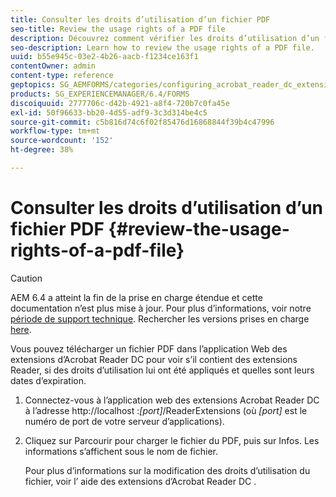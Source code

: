 ```yaml
---
title: Consulter les droits d’utilisation d’un fichier PDF
seo-title: Review the usage rights of a PDF file
description: Découvrez comment vérifier les droits d’utilisation d’un fichier de PDF.
seo-description: Learn how to review the usage rights of a PDF file.
uuid: b55e945c-03e2-4b26-aacb-f1234ce163f1
contentOwner: admin
content-type: reference
geptopics: SG_AEMFORMS/categories/configuring_acrobat_reader_dc_extensions
products: SG_EXPERIENCEMANAGER/6.4/FORMS
discoiquuid: 2777706c-d42b-4921-a8f4-720b7c0fa45e
exl-id: 50f96633-bb20-4d55-adf9-3c3d314be4c5
source-git-commit: c5b816d74c6f02f85476d16868844f39b4c47996
workflow-type: tm+mt
source-wordcount: '152'
ht-degree: 38%

---
```


# Consulter les droits d’utilisation d’un fichier PDF {#review-the-usage-rights-of-a-pdf-file}

>[!CAUTION]
>
>AEM 6.4 a atteint la fin de la prise en charge étendue et cette documentation n’est plus mise à jour. Pour plus d’informations, voir notre [période de support technique](https://helpx.adobe.com/fr/support/programs/eol-matrix.html). Rechercher les versions prises en charge [here](https://experienceleague.adobe.com/docs/?lang=fr).

Vous pouvez télécharger un fichier PDF dans l’application Web des extensions d’Acrobat Reader DC pour voir s’il contient des extensions Reader, si des droits d’utilisation lui ont été appliqués et quelles sont leurs dates d’expiration.

1. Connectez-vous à l’application web des extensions Acrobat Reader DC à l’adresse http://localhost :*[port]*/ReaderExtensions (où *[port]* est le numéro de port de votre serveur d’applications).
1. Cliquez sur Parcourir pour charger le fichier du PDF, puis sur Infos. Les informations s’affichent sous le nom de fichier.

   Pour plus d’informations sur la modification des droits d’utilisation du fichier, voir l’ aide des extensions d’Acrobat Reader DC .
